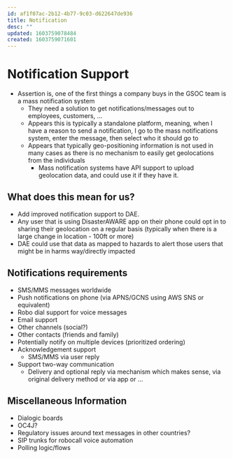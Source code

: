 ```yaml
---
id: af1f07ac-2b12-4b77-9c03-d622647de936
title: Notification
desc: ""
updated: 1603759078484
created: 1603759071601
---
```


# Notification Support

- Assertion is, one of the first things a company buys in the GSOC team is a mass notification system
  - They need a solution to get notifications/messages out to employees, customers, ...
  - Appears this is typically a standalone platform, meaning, when I have a reason to send a notification, I go to the mass notifications system, enter the message, then select who it should go to
  - Appears that typically geo-positioning information is not used in many cases as there is no mechanism to easily get geolocations from the individuals
    - Mass notification systems have API support to upload geolocation data, and could use it if they have it.

## What does this mean for us?

- Add improved notification support to DAE.
- Any user that is using DisasterAWARE app on their phone could opt in to sharing their geolocation on a regular basis (typically when there is a large change in location - 100ft or more)
- DAE could use that data as mapped to hazards to alert those users that might be in harms way/directly impacted

## Notifications requirements

- SMS/MMS messages worldwide
- Push notifications on phone (via APNS/GCNS using AWS SNS or equivalent)
- Robo dial support for voice messages
- Email support
- Other channels (social?)
- Other contacts (friends and family)
- Potentially notify on multiple devices (prioritized ordering)
- Acknowledgement support
  - SMS/MMS via user reply
- Support two-way communication
  - Delivery and optional reply via mechanism which makes sense, via original delivery method or via app or ...

## Miscellaneous Information

- Dialogic boards
- OC4J?
- Regulatory issues around text messages in other countries?
- SIP trunks for robocall voice automation
- Polling logic/flows
